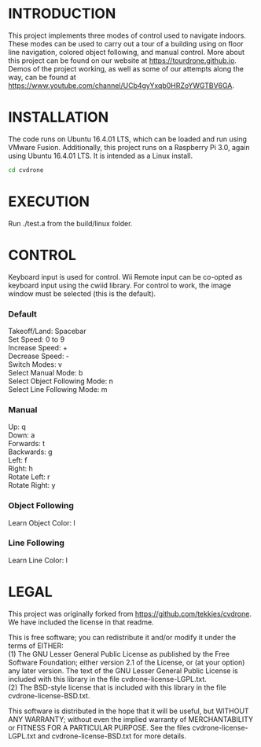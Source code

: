 # INTRODUCTION  
This project implements three modes of control used to navigate indoors. These modes can be used to carry out a tour of a building using on floor line navigation, colored object following, and manual control. More about this project can be found on our website at https://tourdrone.github.io. Demos of the project working, as well as some of our attempts along the way, can be found at https://www.youtube.com/channel/UCb4gyYxqb0HRZoYWGTBV6GA. 
    
# INSTALLATION  
The code runs on Ubuntu 16.4.01 LTS, which can be loaded and run using VMware Fusion. Additionally, this project runs on a Raspberry Pi 3.0, again using Ubuntu 16.4.01 LTS. It is intended as a Linux install.

```bash
cd cvdrone
```  

# EXECUTION  
Run ./test.a from the build/linux folder.  

# CONTROL  
  Keyboard input is used for control. Wii Remote input can be co-opted as keyboard input using the cwiid library. For control to work, the image window must be selected (this is the default). 
  
### Default
  Takeoff/Land: Spacebar  
  Set Speed: 0 to 9  
  Increase Speed: +  
  Decrease Speed: -  
  Switch Modes: v  
  Select Manual Mode: b  
  Select Object Following Mode: n  
  Select Line Following Mode: m  
  
### Manual  
  Up: q  
  Down: a  
  Forwards: t  
  Backwards: g  
  Left: f  
  Right: h  
  Rotate Left: r  
  Rotate Right: y  
  
### Object Following  
  Learn Object Color: l  
  
### Line Following  
  Learn Line Color: l  

# LEGAL  
This project was originally forked from https://github.com/tekkies/cvdrone. We have included the license in that readme. 
	  
This is free software; you can redistribute it and/or modify it under the terms of EITHER:  
  (1) The GNU Lesser General Public License as published by the Free Software Foundation; either version 2.1 of the License, or (at your option) any later version. The text of the GNU Lesser General Public License is included with this library in the file cvdrone-license-LGPL.txt.  
  (2) The BSD-style license that is included with this library in the file cvdrone-license-BSD.txt.  

This software is distributed in the hope that it will be useful, but WITHOUT ANY WARRANTY; without even the implied warranty of MERCHANTABILITY or FITNESS FOR A PARTICULAR PURPOSE. See the files cvdrone-license-LGPL.txt and cvdrone-license-BSD.txt for more details.  
